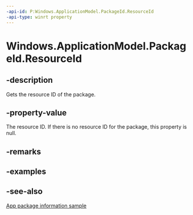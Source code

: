 ```yaml
---
-api-id: P:Windows.ApplicationModel.PackageId.ResourceId
-api-type: winrt property
---
```


<!-- Property syntax
public string ResourceId { get; }
-->

# Windows.ApplicationModel.PackageId.ResourceId

## -description
Gets the resource ID of the package.

## -property-value
The resource ID. If there is no resource ID for the package, this property is null.

## -remarks

## -examples

## -see-also
[App package information sample](https://code.msdn.microsoft.com/windowsapps/Package-sample-46e239fa)
